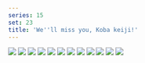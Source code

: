 ```yaml
---
series: 15
set: 23
title: 'We''ll miss you, Koba keiji!'
---
```


![](../../../../assets/ribald-youth/part-23/pg264.jpg)
![](../../../../assets/ribald-youth/part-23/pg265.jpg)
![](../../../../assets/ribald-youth/part-23/pg266.jpg)
![](../../../../assets/ribald-youth/part-23/pg267.jpg)
![](../../../../assets/ribald-youth/part-23/pg268.jpg)
![](../../../../assets/ribald-youth/part-23/pg269.jpg)
![](../../../../assets/ribald-youth/part-23/pg270.jpg)
![](../../../../assets/ribald-youth/part-23/pg271.jpg)
![](../../../../assets/ribald-youth/part-23/pg272.jpg)
![](../../../../assets/ribald-youth/part-23/pg273.jpg)
![](../../../../assets/ribald-youth/part-23/pg274.jpg)
![](../../../../assets/ribald-youth/part-23/pg275.jpg)